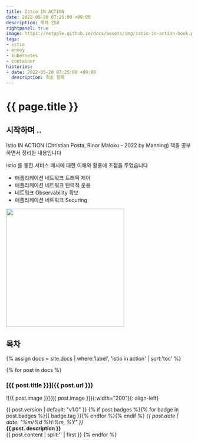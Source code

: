 ```yaml
---
title: Istio IN ACTION
date: 2022-05-20 07:25:00 +09:00
description: 목차 안내
rightpanel: true
image: https://netpple.github.io/docs/assets/img/istio-in-action-book.png
tags:
- istio
- envoy
- kubernetes
- container
histories:
- date: 2022-05-20 07:25:00 +09:00
  description: 최초 등록
---
```


# {{ page.title }}

## 시작하며 ..
Istio IN ACTION (Christian Posta, Rinor Maloku - 2022 by Manning) 책을 공부하면서 정리한 내용입니다 

istio 를 통한 서비스 메시에 대한 이해와 활용에 초점을 두었습니다 
- 애플리케이션 네트워크 트래픽 제어 
- 애플리케이션 네트워크 탄력적 운용   
- 네트워크 Observability 확보 
- 애플리케이션 네트워크 Securing

<img src="/docs/assets/img/istio-in-action/istio-in-action-book.png" width="320"/>

## 목차

{% assign docs = site.docs | where:'label', 'istio in action' | sort:'toc' %}

{% for post in docs %}
### [{{ post.title }}]({{ post.url }})

![{{ post.image }}]({{ post.image }}){:width="200"}{:.align-left}

<span class="badge badge-info">{{ post.version | default: "v1.0" }}</span>
{% if post.badges %}{% for badge in post.badges %}<span class="badge badge-{{ badge.type }}">{{ badge.tag }}</span>{% endfor %}{% endif %}
<span class="post-date" style="font-style: italic;">{{ post.date | date: "%m/%d %H:%m, %Y" }}</span>  
<b>{{ post. description }}</b>  
{{ post.content | split:'<!--more-->' | first }}
{% endfor %}